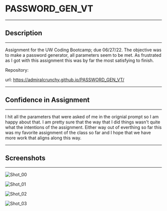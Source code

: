 # PASSWORD_GEN_VT

---

## Description

---

Assignment for the UW Coding Bootcamp; due 06/27/22. The objective was to make a password generator, all parameters seem to be met. As frustrated as I got with this assignment this was by far the most satisfying to finish.

Repository: 

url: https://admiralcrunchy.github.io/PASSWORD_GEN_VT/

---

## Confidence in Assignment

---

I hit all the parameters that were asked of me in the orignial prompt so I am happy about that. I am pretty sure that the way that I did things wasn't quite what the intentions of the assignment. Either way out of everthing so far this was my favorite assignment of the class so far and I hope that we have more work that aligns along this way.

---

## Screenshots

---

![Shot_00](https://user-images.githubusercontent.com/31176226/176103960-2295a740-f811-43a5-ab1a-1a363071dd11.png)

![Shot_01](https://user-images.githubusercontent.com/31176226/176104020-51b1eae1-44b1-4ad5-a27a-7c5dafb95340.png)

![Shot_02](https://user-images.githubusercontent.com/31176226/176104081-da25340b-31e8-427e-97c5-8f68ccdec58b.png)

![Shot_03](https://user-images.githubusercontent.com/31176226/176104128-87b41c08-1d78-48d7-ad5a-160c868f0893.png)
